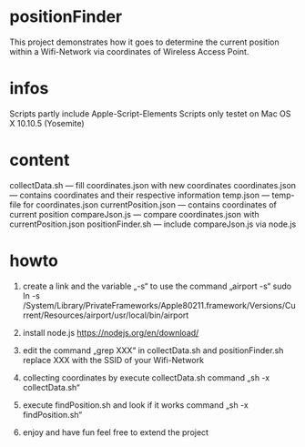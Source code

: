 # positionFinder
This project demonstrates how it goes to determine the current  position within a Wifi-Network via coordinates of Wireless Access Point.

# infos

Scripts partly include Apple-Script-Elements
Scripts only testet on Mac OS X 10.10.5 (Yosemite)

# content

collectData.sh			— fill coordinates.json with new coordinates
coordinates.json		— contains coordinates and their respective information 
temp.json				— temp-file for coordinates.json
currentPosition.json	— contains coordinates of current position
compareJson.js			— compare coordinates.json with currentPosition.json
positionFinder.sh 		— include compareJson.js via node.js

# howto

1. create a link and the variable „-s“ to use the command „airport -s“
sudo ln -s /System/Library/PrivateFrameworks/Apple80211.framework/Versions/Current/Resources/airport/usr/local/bin/airport
2. install node.js
https://nodejs.org/en/download/

3. edit the command „grep XXX“ in collectData.sh and positionFinder.sh
replace XXX with the SSID of your Wifi-Network
4. collecting coordinates by execute collectData.sh
command „sh -x collectData.sh“
5. execute findPosition.sh and look if it works
command „sh -x findPosition.sh“
6. enjoy and have fun
feel free to extend the project
